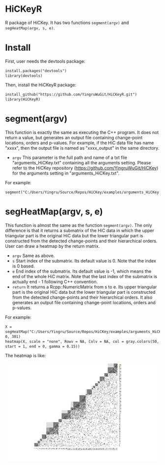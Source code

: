 # HiCKeyR

R package of HiCKey. It has two functions ```segment(argv)``` and ```segHeatMap(argv, s, e)```.

# Install

First, user needs the devtools package:
```
install.packages("devtools")
library(devtools)
```
Then, install the HiCKeyR package:
```
install_github("https://github.com/YingruWuGit/HiCKeyR.git")
library(HiCKeyR)
```

# segment(argv)

This function is exactly the same as executing the C++ program. It does not return a value, but generates an output file containing change-point locations, orders and p-values. For example, if the HiC data file has name "xxxx", then the output file is named as "xxxx_output" in the same directory.

- ```argv``` This parameter is the full path and name of a txt file "arguments_HiCKey.txt" containing all the arguments setting. Please refer to the HiCKey repository (https://github.com/YingruWuGit/HiCKey) for the arguments setting in "arguments_HiCKey.txt".

For example:
```
segment("C:/Users/Yingru/Source/Repos/HiCKey/examples/arguments_HiCKey.txt")
```

# segHeatMap(argv, s, e)

This function is almost the same as the function ```segment(argv)```. The only difference is that it returns a submatrix of the HiC data in which the upper triangular part is the original HiC data but the lower triangular part is constructed from the detected change-points and their hierarchical orders. User can draw a heatmap by the return matrix.

- ```argv``` Same as above.
- ```s``` Start index of the submatrix. Its default value is 0. Note that the index is 0 based.
- ```e``` End index of the submatrix. Its default value is -1, which means the end of the whole HiC matrix. Note that the last index of the submatrix is actually end - 1 following C++ convention.
- ```return``` It returns a Rcpp::NumericMatrix from s to e. Its upper triangular part is the original HiC data but the lower triangular part is constructed from the detected change-points and their hierarchical orders. It also generates an output file containing change-point locations, orders and p-values.

For example:
```
X = segHeatMap("C:/Users/Yingru/Source/Repos/HiCKey/examples/arguments_HiCKey.txt", 0, 301)
heatmap(X, scale = "none", Rowv = NA, Colv = NA, col = gray.colors(50, start = 1, end = 0, gamma = 0.15))
```

The heatmap is like:

![alt text](https://github.com/YingruWuGit/HiCKeyR/blob/main/sample_heatmap.png)
